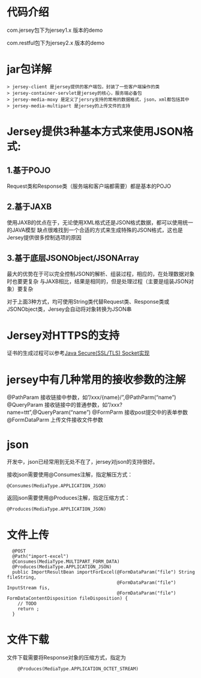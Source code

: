 # 代码介绍
com.jersey包下为jersey1.x 版本的demo

com.restful包下为jersey2.x 版本的demo
# jar包详解
    > jersey-client 是jersey提供的客户端包，封装了一些客户端操作的类
    > jersey-container-servlet是jersey的核心，服务端必备包
    > jersey-media-moxy 是定义了jersry支持的常用的数据格式，json，xml都包括其中
    > jersey-media-multipart 是jersey的上传文件的支持

# Jersey提供3种基本方式来使用JSON格式:
## 1.基于POJO
Request类和Response类（服务端和客户端都需要）都是基本的POJO

## 2.基于JAXB
使用JAXB的优点在于，无论使用XML格式还是JSON格式数据，都可以使用统一的JAVA模型
缺点很难找到一个合适的方式来生成特殊的JSON格式，这也是Jersey提供很多控制选项的原因

## 3.基于底层JSONObject/JSONArray
最大的优势在于可以完全控制JSON的解析、组装过程，相应的，在处理数据对象时也要更复杂
与JAXB相比，结果是相同的，但是处理过程（主要是组装JSON对象）要复杂

对于上面3种方式，均可使用String类代替Request类、Response类或JSONObject类，Jersey会自动将对象转换为JSON串

# Jersey对HTTPS的支持

证书的生成过程可以参考[Java Secure(SSL/TLS) Socket实现](https://github.com/landy8530/socket)

# jersey中有几种常用的接收参数的注解

 @PathParam 接收链接中参数，如”/xxx/{name}/”,@PathParm(“name”)
 @QueryParam 接收链接中的普通参数，如”/xxx?name=ttt”,@QueryParam(“name”)
 @FormParm 接收post提交中的表单参数
 @FormDataParm 上传文件接收文件参数

# json
 开发中，json已经常用到无处不在了，jersey对json的支持很好。

 接收json需要使用@Consumes注解，指定解压方式：
 ```
 @Consumes(MediaType.APPLICATION_JSON)
 ```
 返回json需要使用@Produces注解，指定压缩方式：
 ```
 @Produces(MediaType.APPLICATION_JSON)
 ```

# 文件上传

```
  @POST
  @Path("import-excel")
  @Consumes(MediaType.MULTIPART_FORM_DATA)
  @Produces(MediaType.APPLICATION_JSON)
  public ImportResultBean importForExcel(@FormDataParam("file") String fileString,
                                         @FormDataParam("file") InputStream fis,
                                         @FormDataParam("file") FormDataContentDisposition fileDisposition) {
    // TODO
    return ;
  }
```

# 文件下载

文件下载需要将Response对象的压缩方式，指定为

```
    @Produces(MediaType.APPLICATION_OCTET_STREAM)
```

